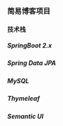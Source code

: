 ### 简易博客项目
#### 技术栈
##### SpringBoot 2.x 
##### Spring Data JPA
##### MySQL
##### Thymeleaf
##### Semantic UI
